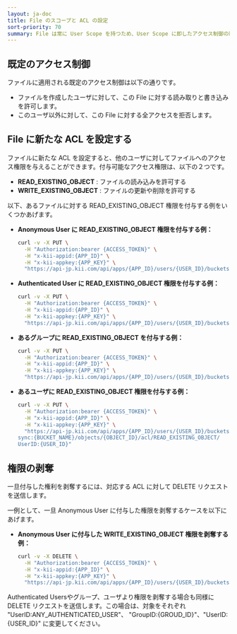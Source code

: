 ```yaml
---
layout: ja-doc
title: File のスコープと ACL の設定
sort-priority: 70
summary: File は常に User Scope を持つため、User Scope に即したアクセス制御の既定値が適用されます。
---
```

## 既定のアクセス制御

ファイルに適用される既定のアクセス制御は以下の通りです。

* ファイルを作成したユーザに対して、この File に対する読み取りと書き込みを許可します。
* このユーザ以外に対して、この File に対する全アクセスを拒否します。

## File に新たな ACL を設定する

ファイルに新たな ACL を設定すると、他のユーザに対してファイルへのアクセス権限を与えることができます。付与可能なアクセス権限は、以下の２つです。

* **READ\_EXISTING\_OBJECT** : ファイルの読み込みを許可する
* **WRITE\_EXISTING\_OBJECT** : ファイルの更新や削除を許可する

以下、あるファイルに対する READ\_EXISTING\_OBJECT 権限を付与する例をいくつかあげます。

* **Anonymous User に READ\_EXISTING\_OBJECT 権限を付与する例：**

    ```sh
    curl -v -X PUT \
      -H "Authorization:bearer {ACCESS_TOKEN}" \
      -H "x-kii-appid:{APP_ID}" \
      -H "x-kii-appkey:{APP_KEY}" \
      "https://api-jp.kii.com/api/apps/{APP_ID}/users/{USER_ID}/buckets/sync:{BUCKET_NAME}/objects/{OBJECT_ID}/acl/READ_EXISTING_OBJECT/UserID:ANONYMOUS_USER"
    ```

* **Authenticated User に READ\_EXISTING\_OBJECT 権限を付与する例：**

    ```sh
    curl -v -X PUT \
      -H "Authorization:bearer {ACCESS_TOKEN}" \
      -H "x-kii-appid:{APP_ID}" \
      -H "x-kii-appkey:{APP_KEY}" \
      "https://api-jp.kii.com/api/apps/{APP_ID}/users/{USER_ID}/buckets/sync:{BUCKET_NAME}/objects/{OBJECT_ID}/acl/READ_EXISTING_OBJECT/UserID:ANY_AUTHENTICATED_USER"
    ```

* **あるグループに READ\_EXISTING\_OBJECT を付与する例：**

    ```sh
    curl -v -X PUT \
      -H "Authorization:bearer {ACCESS_TOKEN}" \
      -H "x-kii-appid:{APP_ID}" \
      -H "x-kii-appkey:{APP_KEY}" \
      "https://api-jp.kii.com/api/apps/{APP_ID}/users/{USER_ID}/buckets/sync:{BUCKET_NAME}/objects/{OBJECT_ID}/acl/READ_EXISTING_OBJECT/GroupID:{GROUP_ID}"
    ```

* **あるユーザに READ\_EXISTING\_OBJECT 権限を付与する例：**

    ```sh
    curl -v -X PUT \
      -H "Authorization:bearer {ACCESS_TOKEN}" \
      -H "x-kii-appid:{APP_ID}" \
      -H "x-kii-appkey:{APP_KEY}" \
      "https://api-jp.kii.com/api/apps/{APP_ID}/users/{USER_ID}/buckets/
    sync:{BUCKET_NAME}/objects/{OBJECT_ID}/acl/READ_EXISTING_OBJECT/
    UserID:{USER_ID}"
    ```

## 権限の剥奪

一旦付与した権利を剥奪するには、対応する ACL に対して DELETE リクエストを送信します。

一例として、一旦 Anonymous User に付与した権限を剥奪するケースを以下にあげます。

* **Anonymous User に付与した WRITE\_EXISTING\_OBJECT 権限を剥奪する例：**

    ```sh
    curl -v -X DELETE \
      -H "Authorization:bearer {ACCESS_TOKEN}" \
      -H "x-kii-appid:{APP_ID}" \
      -H "x-kii-appkey:{APP_KEY}" \
      "https://api-jp.kii.com/api/apps/{APP_ID}/users/{USER_ID}/buckets/sync:{BUCKET_NAME}/objects/{OBJECT_ID}/acl/WRITE_EXISTING_OBJECT/UserID:ANONYMOUS_USER"
    ```

Authenticated Usersやグループ、ユーザより権限を剥奪する場合も同様に DELETE リクエストを送信します。この場合は、対象をそれぞれ "UserID:ANY\_AUTHENTICATED\_USER"、 "GroupID:{GROUD\_ID}"、"UserID:{USER\_ID}" に変更してください。
